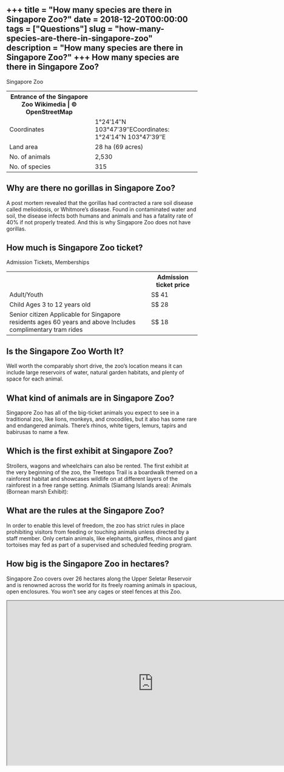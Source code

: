 +++
title = "How many species are there in Singapore Zoo?"
date = 2018-12-20T00:00:00
tags = ["Questions"]
slug = "how-many-species-are-there-in-singapore-zoo"
description = "How many species are there in Singapore Zoo?"
+++
How many species are there in Singapore Zoo?
--------------------------------------------

Singapore Zoo

<table><tr><th>Entrance of the Singapore Zoo Wikimedia | © OpenStreetMap</th></tr><tr><td>Coordinates</td><td>1°24′14″N 103°47′39″ECoordinates: 1°24′14″N 103°47′39″E</td></tr><tr><td>Land area</td><td>28 ha (69 acres)</td></tr><tr><td>No. of animals</td><td>2,530</td></tr><tr><td>No. of species</td><td>315</td></tr></table>

Why are there no gorillas in Singapore Zoo?
-------------------------------------------

A post mortem revealed that the gorillas had contracted a rare soil disease called melioidosis, or Whitmore’s disease. Found in contaminated water and soil, the disease infects both humans and animals and has a fatality rate of 40% if not properly treated. And this is why Singapore Zoo does not have gorillas.

How much is Singapore Zoo ticket?
---------------------------------

Admission Tickets, Memberships

<table><tr><th></th><th>Admission ticket price</th></tr><tr><td>Adult/Youth</td><td>S$ 41</td></tr><tr><td>Child Ages 3 to 12 years old</td><td>S$ 28</td></tr><tr><td>Senior citizen Applicable for Singapore residents ages 60 years and above Includes complimentary tram rides</td><td>S$ 18</td></tr></table>

Is the Singapore Zoo Worth It?
------------------------------

Well worth the comparably short drive, the zoo’s location means it can include large reservoirs of water, natural garden habitats, and plenty of space for each animal.

What kind of animals are in Singapore Zoo?
------------------------------------------

Singapore Zoo has all of the big-ticket animals you expect to see in a traditional zoo, like lions, monkeys, and crocodiles, but it also has some rare and endangered animals. There’s rhinos, white tigers, lemurs, tapirs and babirusas to name a few.

Which is the first exhibit at Singapore Zoo?
--------------------------------------------

Strollers, wagons and wheelchairs can also be rented. The first exhibit at the very beginning of the zoo, the Treetops Trail is a boardwalk themed on a rainforest habitat and showcases wildlife on at different layers of the rainforest in a free range setting. Animals (Siamang Islands area): Animals (Bornean marsh Exhibit):

What are the rules at the Singapore Zoo?
----------------------------------------

In order to enable this level of freedom, the zoo has strict rules in place prohibiting visitors from feeding or touching animals unless directed by a staff member. Only certain animals, like elephants, giraffes, rhinos and giant tortoises may fed as part of a supervised and scheduled feeding program.

How big is the Singapore Zoo in hectares?
-----------------------------------------

Singapore Zoo covers over 26 hectares along the Upper Seletar Reservoir and is renowned across the world for its freely roaming animals in spacious, open enclosures. You won’t see any cages or steel fences at this Zoo.

<iframe allow="accelerometer; autoplay; clipboard-write; encrypted-media; gyroscope; picture-in-picture" allowfullscreen="" class="__youtube_prefs__  epyt-is-override  no-lazyload" data-no-lazy="1" data-origheight="433" data-origwidth="770" data-skipgform_ajax_framebjll="" height="433" id="_ytid_71638" loading="lazy" src="https://www.youtube.com/embed/EXyUufXFQUo?enablejsapi=1&autoplay=0&cc_load_policy=0&cc_lang_pref=&iv_load_policy=1&loop=0&modestbranding=0&rel=1&fs=1&playsinline=0&autohide=2&theme=dark&color=red&controls=1&" title="YouTube player" width="770"></iframe>